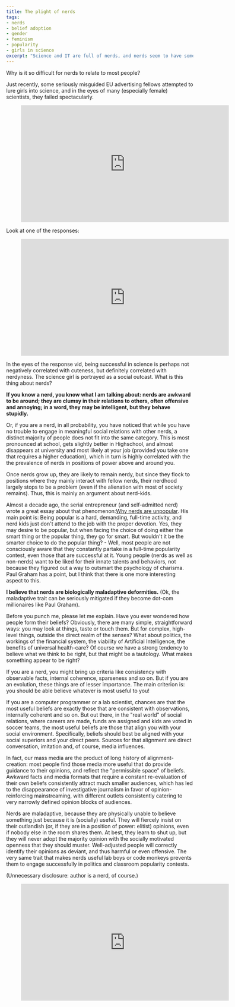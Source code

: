 ```yaml
---
title: The plight of nerds
tags:
- nerds
- belief adoption
- gender
- feminism
- popularity
- girls in science
excerpt: "Science and IT are full of nerds, and nerds seem to have some distinct things that set them apart from other people. What makes nerds nerdy?"
---
```



Why is it so difficult for nerds to relate to most people?

Just recently, some seriously misguided EU advertising fellows attempted to lure girls into science, and in the eyes of many (especially female) scientists, they failed spectacularly.

<figure>
    <iframe width="560" height="315" src="http://www.youtube.com/embed/zj--FFzngUk" frameborder="0" caption="test"> </iframe>
</figure>

Look at one of the responses:

<figure>
    <iframe width="560" height="315" src="http://www.youtube.com/embed/vpgc_cvCsP4" frameborder="0" caption="test"> </iframe>
</figure>

In the eyes of the response vid, being successful in science is perhaps not negatively correlated with cuteness, but definitely correlated with nerdyness. The science girl is portrayed as a social outcast. What is this thing about nerds?

**If you know a nerd, you know what I am talking about: nerds are awkward to be around; they are clumsy in their relations to others, often offensive and annoying; in a word, they may be intelligent, but they behave stupidly.**

Or, if you are a nerd, in all probability, you have noticed that while you have no trouble to engage in meaningful social relations with other nerds, a distinct majority of people does not fit into the same category. This is most pronounced at school, gets slightly better in Highschool, and almost disappears at university and most likely at your job (provided you take one that requires a higher education), which in turn is highly correlated with the the prevalence of nerds in positions of power above and around you.

Once nerds grow up, they are likely to remain nerdy, but since they flock to positions where they mainly interact with fellow nerds, their nerdhood largely stops to be a problem (even if the alienation with most of society remains). Thus, this is mainly an argument about nerd-kids.

Almost a decade ago, the serial entrepreneur (and self-admitted nerd) wrote a great essay about that phenomenon:[Why nerds are unpopular](http://www.paulgraham.com/nerds.html). His main point is: Being popular is a hard, demanding, full-time activity, and nerd kids just don't attend to the job with the proper devotion. Yes, they may desire to be popular, but when facing the choice of doing either the smart thing or the popular thing, they go for smart. But wouldn't it be the smarter choice to do the popular thing? - Well, most people are not consciously aware that they constantly partake in a full-time popularity contest, even those that are successful at it. Young people (nerds as well as non-nerds) want to be liked for their innate talents and behaviors, not because they figured out a way to outsmart the psychology of charisma. Paul Graham has a point, but I think that there is one more interesting aspect to this.

**I believe that nerds are biologically maladaptive deformities.**
(Ok, the maladaptive trait can be seriously mitigated if they become dot-com millionaires like Paul Graham).

Before you punch me, please let me explain. Have you ever wondered how people form their beliefs? Obviously, there are many simple, straightforward ways: you may look at things, taste or touch them. But for complex, high-level things, outside the direct realm of the senses? What about politics, the workings of the financial system, the viability of Artificial Intelligence, the benefits of universal health-care?
Of course we have a strong tendency to believe what we think to be right, but that might be a tautology. What makes something appear to be right?

If you are a nerd, you might bring up criteria like consistency with observable facts, internal coherence, sparseness and so on. But if you are an evolution, these things are of lesser importance. The main criterion is: you should be able believe whatever is most useful to you!

If you are a computer programmer or a lab scientist, chances are that the most useful beliefs are exactly those that are consistent with observations, internally coherent and so on. But out there, in the "real world" of social relations, where careers are made, funds are assigned and kids are voted in soccer teams, the most useful beliefs are those that align you with your social environment. Specifically, beliefs should best be aligned with your social superiors and your direct peers. Sources for that alignment are direct conversation, imitation and, of course, media influences.

In fact, our mass media are the product of long history of alignment-creation: most people find those media more useful that do provide guidance to their opinions, and reflect the "permissible space" of beliefs. Awkward facts and media formats that require a constant re-evaluation of their own beliefs consistently attract much smaller audiences, which has led to the disappearance of investigative journalism in favor of opinion-reinforcing mainstreaming, with different outlets consistently catering to very narrowly defined opinion blocks of audiences.

Nerds are maladaptive, because they are physically unable to believe something just because it is (socially) useful. They will fiercely insist on their outlandish (or, if they are in a position of power: elitist) opinions, even if nobody else in the room shares them. At best, they learn to shut up, but they will never adopt the majority opinion with the socially motivated openness that they should muster. Well-adjusted people will correctly identify their opinions as deviant, and thus harmful or even offensive. The very same trait that makes nerds useful lab boys or code monkeys prevents them to engage successfully in politics and classroom popularity contests.

(Unnecessary disclosure: author is a nerd, of course.)

<figure>
    <iframe width="560" height="315" src="http://www.youtube.com/embed/YzfogqcB2fA" frameborder="0" caption="test"> </iframe>
</figure>

